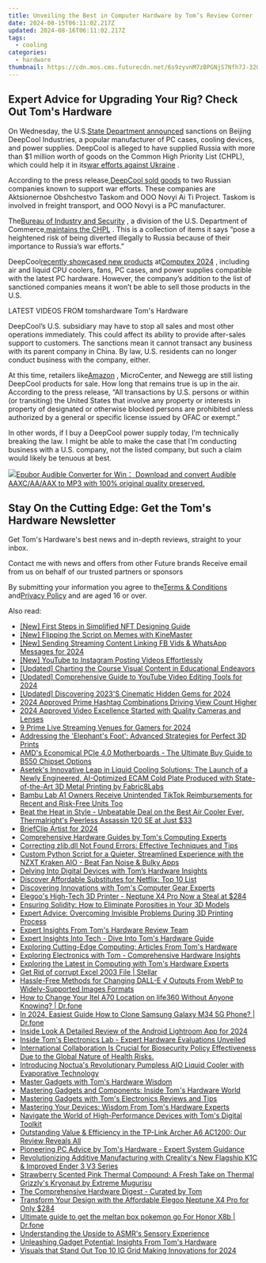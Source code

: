 ```yaml
---
title: Unveiling the Best in Computer Hardware by Tom’s Review Corner
date: 2024-08-15T06:11:02.217Z
updated: 2024-08-16T06:11:02.217Z
tags:
  - cooling
categories:
  - hardware
thumbnail: https://cdn.mos.cms.futurecdn.net/6s9zyvnM7zBPGNjS7Nfh7J-320-80.jpg
---
```


## Expert Advice for Upgrading Your Rig? Check Out Tom's Hardware

On Wednesday, the U.S.[State Department announced](https://www.state.gov/taking-additional-measures-to-degrade-russias-wartime-economy/) sanctions on Beijing DeepCool Industries, a popular manufacturer of PC cases, cooling devices, and power supplies. DeepCool is alleged to have supplied Russia with more than $1 million worth of goods on the Common High Priority List (CHPL), which could help it in its[war efforts against Ukraine](https://www.tomshardware.com/pc-components/cpus/russia-buys-chips-from-intel-amd-and-others-to-fuel-war-efforts-the-country-bought-dollar17-billion-in-2023) .

 According to the press release,[DeepCool sold goods](https://www.tomshardware.com/reviews/deepcool-assassin-iv) to two Russian companies known to support war efforts. These companies are Aktsionernoe Obshchestvo Taskom and OOO Novyi Ai Ti Project. Taskom is involved in freight transport, and OOO Novyi is a PC manufacturer.

 The[Bureau of Industry and Security](https://www.tomshardware.com/news/us-govt-restricts-shipments-of-geforce-rtx-4090-to-china-other-countries) , a division of the U.S. Department of Commerce,[maintains the CHPL](https://www.bis.doc.gov/index.php/all-articles/13-policy-guidance/country-guidance/2172-russia-export-controls-list-of-common-high-priority-items) . This is a collection of items it says “pose a heightened risk of being diverted illegally to Russia because of their importance to Russia’s war efforts.”

 DeepCool[recently showcased new products](https://www.tomshardware.com/pc-components/cooling/deepcool-introduces-new-coolers-power-supplies-fans-and-pc-cases-with-pixel-silicone-bits-offering-decorative-options) at[Computex 2024](https://www.tomshardware.com/tag/computex) , including air and liquid CPU coolers, fans, PC cases, and power supplies compatible with the latest PC hardware. However, the company’s addition to the list of sanctioned companies means it won’t be able to sell those products in the U.S.

 LATEST VIDEOS FROM tomshardware Tom's Hardware

 DeepCool’s U.S. subsidiary may have to stop all sales and most other operations immediately. This could affect its ability to provide after-sales support to customers. The sanctions mean it cannot transact any business with its parent company in China. By law, U.S. residents can no longer conduct business with the company, either.

 At this time, retailers like[Amazon](https://www.tomshardware.com/tag/amazon) , MicroCenter, and Newegg are still listing DeepCool products for sale. How long that remains true is up in the air. According to the press release, “All transactions by U.S. persons or within (or transiting) the United States that involve any property or interests in property of designated or otherwise blocked persons are prohibited unless authorized by a general or specific license issued by OFAC or exempt.”

 In other words, if I buy a DeepCool power supply today, I’m technically breaking the law. I might be able to make the case that I’m conducting business with a U.S. company, not the listed company, but such a claim would likely be tenuous at best.

<!-- affiliate ads begin -->
<a href="https://secure.2checkout.com/order/checkout.php?PRODS=4708689&QTY=1&AFFILIATE=108875&CART=1"><img src="https://www.epubor.com/images/uppic/audible-converter-interface.png" border="0">Epubor Audible Converter for Win： Download and convert Audible AAXC/AA/AAX to MP3 with 100% original quality preserved.</a>
<!-- affiliate ads end -->
## Stay On the Cutting Edge: Get the Tom's Hardware Newsletter

 Get Tom's Hardware's best news and in-depth reviews, straight to your inbox.

 Contact me with news and offers from other Future brands  Receive email from us on behalf of our trusted partners or sponsors

 By submitting your information you agree to the[Terms & Conditions](https://futureplc.com/terms-conditions/) and[Privacy Policy](https://futureplc.com/privacy-policy/) and are aged 16 or over.


<ins class="adsbygoogle"
     style="display:block"
     data-ad-format="autorelaxed"
     data-ad-client="ca-pub-7571918770474297"
     data-ad-slot="1223367746"></ins>



<ins class="adsbygoogle"
     style="display:block"
     data-ad-client="ca-pub-7571918770474297"
     data-ad-slot="8358498916"
     data-ad-format="auto"
     data-full-width-responsive="true"></ins>

<span class="atpl-alsoreadstyle">Also read:</span>
<div><ul>
<li><a href="https://some-techniques.techidaily.com/new-first-steps-in-simplified-nft-designing-guide/"><u>[New] First Steps in Simplified NFT Designing Guide</u></a></li>
<li><a href="https://fox-helps.techidaily.com/new-flipping-the-script-on-memes-with-kinemaster/"><u>[New] Flipping the Script on Memes with KineMaster</u></a></li>
<li><a href="https://facebook-clips.techidaily.com/new-sending-streaming-content-linking-fb-vids-and-whatsapp-messages-for-2024/"><u>[New] Sending Streaming Content  Linking FB Vids & WhatsApp Messages for 2024</u></a></li>
<li><a href="https://youtube-web.techidaily.com/outube-to-instagram-posting-videos-effortlessly/"><u>[New] YouTube to Instagram  Posting Videos Effortlessly</u></a></li>
<li><a href="https://extra-information.techidaily.com/updated-charting-the-course-visual-content-in-educational-endeavors/"><u>[Updated] Charting the Course  Visual Content in Educational Endeavors</u></a></li>
<li><a href="https://facebook-video-footage.techidaily.com/updated-comprehensive-guide-to-youtube-video-editing-tools-for-2024/"><u>[Updated] Comprehensive Guide to YouTube Video Editing Tools for 2024</u></a></li>
<li><a href="https://youtube-webster.techidaily.com/ed-discovering-2023s-cinematic-hidden-gems-for-2024/"><u>[Updated] Discovering 2023'S Cinematic Hidden Gems for 2024</u></a></li>
<li><a href="https://youtube-stream.techidaily.com/2024-approved-prime-hashtag-combinations-driving-view-count-higher/"><u>2024 Approved  Prime Hashtag Combinations  Driving View Count Higher</u></a></li>
<li><a href="https://facebook-video-share.techidaily.com/2024-approved-video-excellence-started-with-quality-cameras-and-lenses/"><u>2024 Approved  Video Excellence Started with Quality Cameras and Lenses</u></a></li>
<li><a href="https://fox-direct.techidaily.com/9-prime-live-streaming-venues-for-gamers-for-2024/"><u>9 Prime Live Streaming Venues for Gamers for 2024</u></a></li>
<li><a href="https://hardware-tips.techidaily.com/addressing-the-elephants-foot-advanced-strategies-for-perfect-3d-prints/"><u>Addressing the 'Elephant's Foot': Advanced Strategies for Perfect 3D Prints</u></a></li>
<li><a href="https://hardware-tips.techidaily.com/amds-economical-pcie-40-motherboards-the-ultimate-buy-guide-to-b550-chipset-options/"><u>AMD's Economical PCIe 4.0 Motherboards - The Ultimate Buy Guide to B550 Chipset Options</u></a></li>
<li><a href="https://hardware-tips.techidaily.com/aseteks-innovative-leap-in-liquid-cooling-solutions-the-launch-of-a-newly-engineered-ai-optimized-ecam-cold-plate-produced-with-state-of-the-art-3d-metal-pr12/"><u>Asetek's Innovative Leap in Liquid Cooling Solutions: The Launch of a Newly Engineered, AI-Optimized ECAM Cold Plate Produced with State-of-the-Art 3D Metal Printing by Fabric8Labs</u></a></li>
<li><a href="https://hardware-tips.techidaily.com/bambu-lab-a1-owners-receive-unintended-tiktok-reimbursements-for-recent-and-risk-free-units-too/"><u>Bambu Lab A1 Owners Receive Unintended TikTok Reimbursements for Recent and Risk-Free Units Too</u></a></li>
<li><a href="https://hardware-tips.techidaily.com/1723175727359-beat-the-heat-in-style-unbeatable-deal-on-the-best-air-cooler-ever-thermalrights-peerless-assassin-120-se-at-just-33/"><u>Beat the Heat in Style - Unbeatable Deal on the Best Air Cooler Ever, Thermalright's Peerless Assassin 120 SE at Just $33</u></a></li>
<li><a href="https://youtube-zero.techidaily.com/clip-artist-for-2024/"><u>BriefClip Artist for 2024</u></a></li>
<li><a href="https://hardware-tips.techidaily.com/comprehensive-hardware-guides-by-toms-computing-experts/"><u>Comprehensive Hardware Guides by Tom's Computing Experts</u></a></li>
<li><a href="https://tech-renaissance.techidaily.com/correcting-zlibdll-not-found-errors-effective-techniques-and-tips/"><u>Correcting zlib.dll Not Found Errors: Effective Techniques and Tips</u></a></li>
<li><a href="https://hardware-tips.techidaily.com/custom-python-script-for-a-quieter-streamlined-experience-with-the-nzxt-kraken-aio-beat-fan-noise-and-bulky-apps/"><u>Custom Python Script for a Quieter, Streamlined Experience with the NZXT Kraken AIO - Beat Fan Noise & Bulky Apps</u></a></li>
<li><a href="https://hardware-tips.techidaily.com/delving-into-digital-devices-with-toms-hardware-insights/"><u>Delving Into Digital Devices with Tom’s Hardware Insights</u></a></li>
<li><a href="https://technical-tips.techidaily.com/discover-affordable-substitutes-for-netflix-top-10-list/"><u>Discover Affordable Substitutes for Netflix: Top 10 List</u></a></li>
<li><a href="https://hardware-tips.techidaily.com/discovering-innovations-with-toms-computer-gear-experts/"><u>Discovering Innovations with Tom's Computer Gear Experts</u></a></li>
<li><a href="https://hardware-tips.techidaily.com/elegoos-high-tech-3d-printer-neptune-x4-pro-now-a-steal-at-284/"><u>Elegoo's High-Tech 3D Printer - Neptune X4 Pro Now a Steal at $284</u></a></li>
<li><a href="https://hardware-tips.techidaily.com/ensuring-solidity-how-to-eliminate-porosities-in-your-3d-models/"><u>Ensuring Solidity: How to Eliminate Porosities in Your 3D Models</u></a></li>
<li><a href="https://hardware-tips.techidaily.com/expert-advice-overcoming-invisible-problems-during-3d-printing-process/"><u>Expert Advice: Overcoming Invisible Problems During 3D Printing Process</u></a></li>
<li><a href="https://hardware-tips.techidaily.com/expert-insights-from-toms-hardware-review-team/"><u>Expert Insights From Tom's Hardware Review Team</u></a></li>
<li><a href="https://hardware-tips.techidaily.com/expert-insights-into-tech-dive-into-toms-hardware-guide/"><u>Expert Insights Into Tech - Dive Into Tom's Hardware Guide</u></a></li>
<li><a href="https://hardware-tips.techidaily.com/exploring-cutting-edge-computing-articles-from-toms-hardware/"><u>Exploring Cutting-Edge Computing: Articles From Tom's Hardware</u></a></li>
<li><a href="https://hardware-tips.techidaily.com/exploring-electronics-with-tom-comprehensive-hardware-insights/"><u>Exploring Electronics with Tom - Comprehensive Hardware Insights</u></a></li>
<li><a href="https://hardware-tips.techidaily.com/exploring-the-latest-in-computing-with-toms-hardware-experts/"><u>Exploring the Latest in Computing with Tom's Hardware Experts</u></a></li>
<li><a href="https://phone-solutions.techidaily.com/get-rid-of-corrupt-excel-2003-file-stellar-by-stellar-guide/"><u>Get Rid of corrupt Excel 2003 File | Stellar</u></a></li>
<li><a href="https://tech-haven.techidaily.com/hassle-free-methods-for-changing-dall-e-outputs-from-webp-to-widely-supported-images-formats/"><u>Hassle-Free Methods for Changing DALL-E √ Outputs From WebP to Widely-Supported Images Formats</u></a></li>
<li><a href="https://location-social.techidaily.com/how-to-change-your-itel-a70-location-on-life360-without-anyone-knowing-drfone-by-drfone-virtual-android/"><u>How to Change Your Itel A70 Location on life360 Without Anyone Knowing? | Dr.fone</u></a></li>
<li><a href="https://android-transfer.techidaily.com/in-2024-easiest-guide-how-to-clone-samsung-galaxy-m34-5g-phone-drfone-by-drfone-transfer-from-android-transfer-from-android/"><u>In 2024, Easiest Guide How to Clone Samsung Galaxy M34 5G Phone? | Dr.fone</u></a></li>
<li><a href="https://extra-skills.techidaily.com/inside-look-a-detailed-review-of-the-android-lightroom-app-for-2024/"><u>Inside Look  A Detailed Review of the Android Lightroom App for 2024</u></a></li>
<li><a href="https://hardware-tips.techidaily.com/inside-toms-electronics-lab-expert-hardware-evaluations-unveiled/"><u>Inside Tom's Electronics Lab - Expert Hardware Evaluations Unveiled</u></a></li>
<li><a href="https://driver-download.techidaily.com/1722975590215-international-collaboration-is-crucial-for-biosecurity-policy-effectiveness-due-to-the-global-nature-of-health-risks/"><u>International Collaboration Is Crucial for Biosecurity Policy Effectiveness Due to the Global Nature of Health Risks.</u></a></li>
<li><a href="https://hardware-tips.techidaily.com/introducing-noctuas-revolutionary-pumpless-aio-liquid-cooler-with-evaporative-technology/"><u>Introducing Noctua's Revolutionary Pumpless AIO Liquid Cooler with Evaporative Technology</u></a></li>
<li><a href="https://hardware-tips.techidaily.com/master-gadgets-with-toms-hardware-wisdom/"><u>Master Gadgets with Tom's Hardware Wisdom</u></a></li>
<li><a href="https://hardware-tips.techidaily.com/mastering-gadgets-and-components-inside-toms-hardware-world/"><u>Mastering Gadgets and Components: Inside Tom's Hardware World</u></a></li>
<li><a href="https://hardware-tips.techidaily.com/mastering-gadgets-with-toms-electronics-reviews-and-tips/"><u>Mastering Gadgets with Tom's Electronics Reviews and Tips</u></a></li>
<li><a href="https://hardware-tips.techidaily.com/mastering-your-devices-wisdom-from-toms-hardware-experts/"><u>Mastering Your Devices: Wisdom From Tom's Hardware Experts</u></a></li>
<li><a href="https://hardware-tips.techidaily.com/navigate-the-world-of-high-performance-devices-with-toms-digital-toolkit/"><u>Navigate the World of High-Performance Devices with Tom's Digital Toolkit</u></a></li>
<li><a href="https://buynow-help.techidaily.com/outstanding-value-and-efficiency-in-the-tp-link-archer-a6-ac1200-our-review-reveals-all/"><u>Outstanding Value & Efficiency in the TP-Link Archer A6 AC1200: Our Review Reveals All</u></a></li>
<li><a href="https://hardware-tips.techidaily.com/pioneering-pc-advice-by-toms-hardware-expert-system-guidance/"><u>Pioneering PC Advice by Tom's Hardware - Expert System Guidance</u></a></li>
<li><a href="https://hardware-tips.techidaily.com/revolutionizing-additive-manufacturing-with-crealitys-new-flagship-k1c-and-improved-ender-3-v3-series/"><u>Revolutionizing Additive Manufacturing with Creality's New Flagship K1C & Improved Ender 3 V3 Series</u></a></li>
<li><a href="https://hardware-tips.techidaily.com/strawberry-scented-pink-thermal-compound-a-fresh-take-on-thermal-grizzlys-kryonaut-by-extreme-mugurisu/"><u>Strawberry Scented Pink Thermal Compound: A Fresh Take on Thermal Grizzly's Kryonaut by Extreme Mugurisu</u></a></li>
<li><a href="https://hardware-tips.techidaily.com/the-comprehensive-hardware-digest-curated-by-tom/"><u>The Comprehensive Hardware Digest - Curated by Tom</u></a></li>
<li><a href="https://hardware-tips.techidaily.com/1723125145273-transform-your-design-with-the-affordable-elegoo-neptune-x4-pro-for-only-284/"><u>Transform Your Design with the Affordable Elegoo Neptune X4 Pro for Only $284</u></a></li>
<li><a href="https://pokemon-go-android.techidaily.com/ultimate-guide-to-get-the-meltan-box-pokemon-go-for-honor-x8b-drfone-by-drfone-virtual-android/"><u>Ultimate guide to get the meltan box pokemon go For Honor X8b | Dr.fone</u></a></li>
<li><a href="https://extra-resources.techidaily.com/understanding-the-upside-to-asmrs-sensory-experience/"><u>Understanding the Upside to ASMR's Sensory Experience</u></a></li>
<li><a href="https://hardware-tips.techidaily.com/unleashing-gadget-potential-insights-from-toms-hardware/"><u>Unleashing Gadget Potential: Insights From Tom's Hardware</u></a></li>
<li><a href="https://instagram-video-recordings.techidaily.com/visuals-that-stand-out-top-10-ig-grid-making-innovations-for-2024/"><u>Visuals that Stand Out  Top 10 IG Grid Making Innovations for 2024</u></a></li>
</ul></div>
